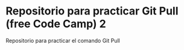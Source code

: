 # Repositorio para practicar Git Pull (free Code Camp) 2
Repositorio para practicar el comando Git Pull
 

